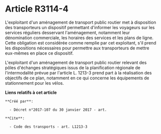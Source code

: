 # Article R3114-4

L'exploitant d'un aménagement de transport public routier met à disposition des transporteurs un dispositif permettant
d'informer les voyageurs sur les services réguliers desservant l'aménagement, notamment leur dénomination commerciale, les
horaires des services et les plans de ligne. Cette obligation est considérée comme remplie par cet exploitant, s'il prend les
dispositions nécessaires pour permettre aux transporteurs de mettre eux-mêmes en place ce dispositif. 

L'exploitant d'un aménagement de transport public routier relevant des pôles d'échanges stratégiques issus de la
planification régionale de l'intermodalité prévue par l'article L. 1213-3 prend part à la réalisation des objectifs de ce
plan, notamment en ce qui concerne les équipements de stationnement pour les vélos.

**Liens relatifs à cet article**

	**Créé par**:

	  - Décret n°2017-107 du 30 janvier 2017 - art.

	**Cite**:

	  - Code des transports - art. L1213-3
